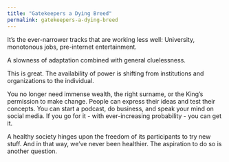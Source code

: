 ```yaml
---
title: "Gatekeepers a Dying Breed"
permalink: gatekeepers-a-dying-breed
---
```


It’s the ever-narrower tracks that are working less well: University, monotonous jobs, pre-internet entertainment.

A slowness of adaptation combined with general cluelessness.

This is great. The availability of power is shifting from institutions and organizations to the individual.

You no longer need immense wealth, the right surname, or the King’s permission to make change. People can express their ideas and test their concepts. You can start a podcast, do business, and speak your mind on social media. If you go for it - with ever-increasing probability - you can get it.

A healthy society hinges upon the freedom of its participants to try new stuff. And in that way, we’ve never been healthier. The aspiration to do so is another question.
